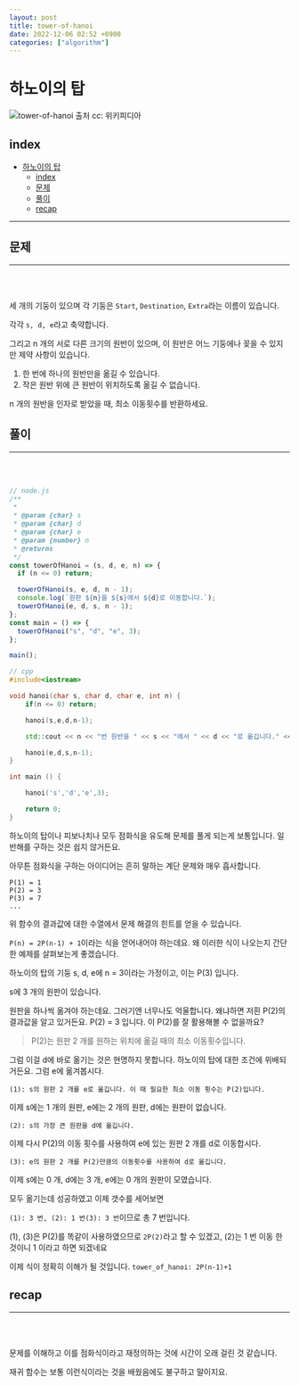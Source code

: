 ```yaml
---
layout: post
title: tower-of-hanoi
date: 2022-12-06 02:52 +0900
categories: ["algorithm"]
---
```


# 하노이의 탑

![tower-of-hanoi 출처 cc: 위키피디아](https://upload.wikimedia.org/wikipedia/commons/thumb/0/07/Tower_of_Hanoi.jpeg/300px-Tower_of_Hanoi.jpeg)


## index 
- [하노이의 탑](#하노이의-탑)
  - [index](#index)
  - [문제](#문제)
  - [풀이](#풀이)
  - [recap](#recap)

---
 
## 문제 
--- 
<br>
<br>

세 개의 기둥이 있으며 각 기둥은 `Start`, `Destination`, `Extra`라는 이름이 있습니다.

각각 `s, d, e`라고 축약합니다.

그리고 n 개의 서로 다른 크기의 원반이 있으며, 이 원반은 어느 기둥에나 꽂을 수 있지만 제약 사항이 있습니다.

1. 한 번에 하나의 원반만을 옮길 수 있습니다.
2. 작은 원반 위에 큰 원반이 위치하도록 옮길 수 없습니다.

n 개의 원반을 인자로 받았을 때, 최소 이동횟수를 반환하세요.

## 풀이 
--- 
<br>
<br>

```js
// node.js
/**
 *
 * @param {char} s
 * @param {char} d
 * @param {char} e
 * @param {number} n
 * @returns
 */
const towerOfHanoi = (s, d, e, n) => {
  if (n <= 0) return;

  towerOfHanoi(s, e, d, n - 1);
  console.log(`원판 ${n}을 ${s}에서 ${d}로 이동합니다.`);
  towerOfHanoi(e, d, s, n - 1);
};
const main = () => {
  towerOfHanoi("s", "d", "e", 3);
};

main();
```

```cpp
// cpp
#include<iostream>

void hanoi(char s, char d, char e, int n) {
    if(n <= 0) return;

    hanoi(s,e,d,n-1);

    std::cout << n << "번 원반을 " << s << "에서 " << d << "로 옮깁니다." << std::endl;

    hanoi(e,d,s,n-1);
}

int main () {

    hanoi('s','d','e',3);

    return 0;
}
```

하노이의 탑이나 피보나치나 모두 점화식을 유도해 문제를 풀게 되는게 보통입니다.
일반해를 구하는 것은 쉽지 않거든요.

아무튼 점화식을 구하는 아이디어는 흔히 말하는 계단 문제와 매우 흡사합니다.
```
P(1) = 1
P(2) = 3
P(3) = 7
...
```
위 함수의 결과값에 대한 수열에서 문제 해결의 힌트를 얻을 수 있습니다.

`P(n) = 2P(n-1) + 1`이라는 식을 얻어내어야 하는데요.
왜 이러한 식이 나오는지 간단한 예제를 살펴보는게 좋겠습니다.

하노이의 탑의 기둥 s, d, e에 n = 3이라는 가정이고, 이는 P(3) 입니다.

s에 3 개의 원판이 있습니다.

원판을 하나씩 옮겨야 하는데요.
그러기엔 너무나도 억울합니다. 왜냐하면 저흰 P(2)의 결과값을 알고 있거든요.
P(2) = 3 입니다. 이 P(2)를 잘 활용해볼 수 없을까요?

> P(2)는 원판 2 개를 원하는 위치에 옮길 때의 최소 이동횟수입니다.

그럼 이걸 d에 바로 옮기는 것은 현명하지 못합니다. 하노이의 탑에 대한 조건에 위배되거든요. 그럼 e에 옮겨봅시다.

`(1): s의 원판 2 개를 e로 옮깁니다. 이 때 필요한 최소 이동 횟수는 P(2)입니다.`

이제 s에는 1 개의 원판, e에는 2 개의 원판, d에는 원판이 없습니다.

`(2): s의 가장 큰 원판을 d에 옮깁니다.`

이제 다시 P(2)의 이동 횟수를 사용하여 e에 있는 원판 2 개를 d로 이동합시다.

`(3): e의 원판 2 개를 P(2)만큼의 이동횟수를 사용하여 d로 옮깁니다.`

이제 s에는 0 개, d에는 3 개, e에는 0 개의 원판이 모였습니다.

모두 옮기는데 성공하였고 이제 갯수를 세어보면

`(1): 3 번, (2): 1 번(3): 3 번`이므로 총 7 번입니다.


(1), (3)은 P(2)를 똑같이 사용하였으므로 `2P(2)`라고 할 수 있겠고,
(2)는 1 번 이동 한 것이니 1 이라고 하면 되겠네요

이제 식이 정확히 이해가 될 것입니다. `tower_of_hanoi: 2P(n-1)+1`




## recap 
--- 
<br>
<br>

문제를 이해하고 이를 점화식이라고 재정의하는 것에 시간이 오래 걸린 것 같습니다.

재귀 함수는 보통 이런식이라는 것을 배웠음에도 불구하고 말이지요.